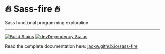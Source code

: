 # 🔥 Sass-fire 🔥

Sass functional programming exploration

---
[![Build Status](https://drone.heywesty.com/api/badges/jackw/sass-fire/status.svg)](https://drone.heywesty.com/jackw/sass-fire)
[![devDependency Status](https://david-dm.org/jackw/sass-fire/dev-status.svg)](https://david-dm.org/jackw/sass-fire#info=devDependencies)

Read the complete documentation here: [jackw.github.io/sass-fire](https://jackw.github.io/sass-fire)

